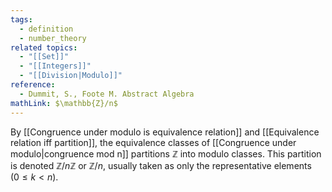 ```yaml
---
tags:
  - definition
  - number_theory
related topics:
  - "[[Set]]"
  - "[[Integers]]"
  - "[[Division|Modulo]]"
reference:
  - Dummit, S., Foote M. Abstract Algebra
mathLink: $\mathbb{Z}/n$
---
```

By [[Congruence under modulo is equivalence relation]] and [[Equivalence relation iff partition]], the equivalence classes of [[Congruence under modulo|congruence mod n]] partitions $\mathbb{Z}$ into modulo classes. This partition is denoted $\mathbb{Z}/n\mathbb{Z}$ or $\mathbb{Z}/n$, usually taken as only the representative elements ($0\leq k < n$).
